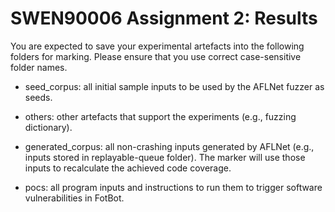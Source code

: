 # SWEN90006 Assignment 2: Results

You are expected to save your experimental artefacts into the following folders for marking. Please ensure that you use correct case-sensitive folder names.

- seed_corpus: all initial sample inputs to be used by the AFLNet fuzzer as seeds.

- others: other artefacts that support the experiments (e.g., fuzzing dictionary).

- generated_corpus: all non-crashing inputs generated by AFLNet (e.g., inputs stored in replayable-queue folder). The marker will use those inputs to recalculate the achieved code coverage.

- pocs: all program inputs and instructions to run them to trigger software vulnerabilities in FotBot.
